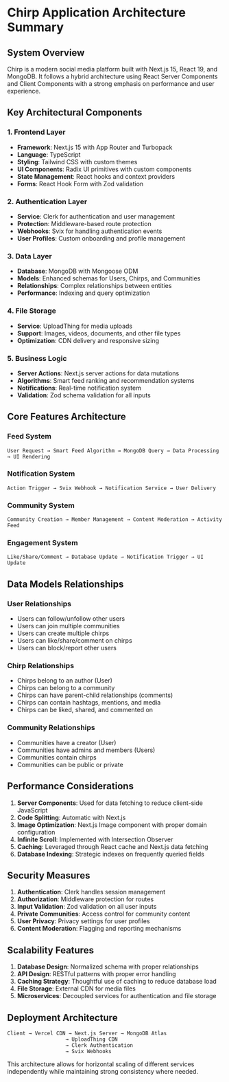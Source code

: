 # Chirp Application Architecture Summary

## System Overview
Chirp is a modern social media platform built with Next.js 15, React 19, and MongoDB. It follows a hybrid architecture using React Server Components and Client Components with a strong emphasis on performance and user experience.

## Key Architectural Components

### 1. Frontend Layer
- **Framework**: Next.js 15 with App Router and Turbopack
- **Language**: TypeScript
- **Styling**: Tailwind CSS with custom themes
- **UI Components**: Radix UI primitives with custom components
- **State Management**: React hooks and context providers
- **Forms**: React Hook Form with Zod validation

### 2. Authentication Layer
- **Service**: Clerk for authentication and user management
- **Protection**: Middleware-based route protection
- **Webhooks**: Svix for handling authentication events
- **User Profiles**: Custom onboarding and profile management

### 3. Data Layer
- **Database**: MongoDB with Mongoose ODM
- **Models**: Enhanced schemas for Users, Chirps, and Communities
- **Relationships**: Complex relationships between entities
- **Performance**: Indexing and query optimization

### 4. File Storage
- **Service**: UploadThing for media uploads
- **Support**: Images, videos, documents, and other file types
- **Optimization**: CDN delivery and responsive sizing

### 5. Business Logic
- **Server Actions**: Next.js server actions for data mutations
- **Algorithms**: Smart feed ranking and recommendation systems
- **Notifications**: Real-time notification system
- **Validation**: Zod schema validation for all inputs

## Core Features Architecture

### Feed System
```
User Request → Smart Feed Algorithm → MongoDB Query → Data Processing → UI Rendering
```

### Notification System
```
Action Trigger → Svix Webhook → Notification Service → User Delivery
```

### Community System
```
Community Creation → Member Management → Content Moderation → Activity Feed
```

### Engagement System
```
Like/Share/Comment → Database Update → Notification Trigger → UI Update
```

## Data Models Relationships

### User Relationships
- Users can follow/unfollow other users
- Users can join multiple communities
- Users can create multiple chirps
- Users can like/share/comment on chirps
- Users can block/report other users

### Chirp Relationships
- Chirps belong to an author (User)
- Chirps can belong to a community
- Chirps can have parent-child relationships (comments)
- Chirps can contain hashtags, mentions, and media
- Chirps can be liked, shared, and commented on

### Community Relationships
- Communities have a creator (User)
- Communities have admins and members (Users)
- Communities contain chirps
- Communities can be public or private

## Performance Considerations

1. **Server Components**: Used for data fetching to reduce client-side JavaScript
2. **Code Splitting**: Automatic with Next.js
3. **Image Optimization**: Next.js Image component with proper domain configuration
4. **Infinite Scroll**: Implemented with Intersection Observer
5. **Caching**: Leveraged through React cache and Next.js data fetching
6. **Database Indexing**: Strategic indexes on frequently queried fields

## Security Measures

1. **Authentication**: Clerk handles session management
2. **Authorization**: Middleware protection for routes
3. **Input Validation**: Zod validation on all user inputs
4. **Private Communities**: Access control for community content
5. **User Privacy**: Privacy settings for user profiles
6. **Content Moderation**: Flagging and reporting mechanisms

## Scalability Features

1. **Database Design**: Normalized schema with proper relationships
2. **API Design**: RESTful patterns with proper error handling
3. **Caching Strategy**: Thoughtful use of caching to reduce database load
4. **File Storage**: External CDN for media files
5. **Microservices**: Decoupled services for authentication and file storage

## Deployment Architecture

```
Client → Vercel CDN → Next.js Server → MongoDB Atlas
                   → UploadThing CDN
                   → Clerk Authentication
                   → Svix Webhooks
```

This architecture allows for horizontal scaling of different services independently while maintaining strong consistency where needed.